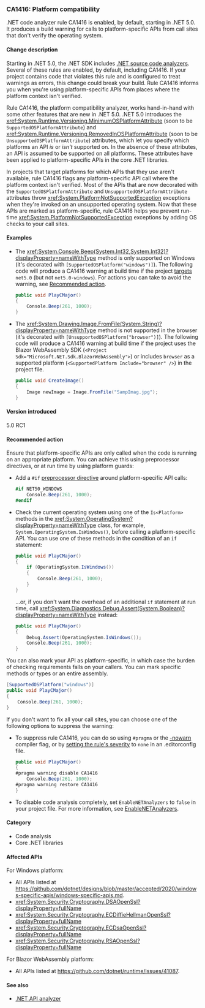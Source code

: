 ### CA1416: Platform compatibility

.NET code analyzer rule CA1416 is enabled, by default, starting in .NET 5.0. It produces a build warning for calls to platform-specific APIs from call sites that don't verify the operating system.

#### Change description

Starting in .NET 5.0, the .NET SDK includes [.NET source code analyzers](../../../../docs/fundamentals/productivity/code-analysis.md). Several of these rules are enabled, by default, including CA1416. If your project contains code that violates this rule and is configured to treat warnings as errors, this change could break your build. Rule CA1416 informs you when you're using platform-specific APIs from places where the platform context isn't verified.

Rule CA1416, the platform compatibility analyzer, works hand-in-hand with some other features that are new in .NET 5.0. .NET 5.0 introduces the <xref:System.Runtime.Versioning.MinimumOSPlatformAttribute> (soon to be `SupportedOSPlatformAttribute`) and <xref:System.Runtime.Versioning.RemovedInOSPlatformAttribute> (soon to be `UnsupportedOSPlatformAttribute`) attributes, which let you specify which platforms an API *is* or *isn't* supported on. In the absence of these attributes, an API is assumed to be supported on all platforms. These attributes have been applied to platform-specific APIs in the core .NET libraries.

In projects that target platforms for which APIs that they use aren't available, rule CA1416 flags any platform-specific API call where the platform context isn't verified. Most of the APIs that are now decorated with the `SupportedOSPlatformAttribute` and `UnsupportedOSPlatformAttribute` attributes throw <xref:System.PlatformNotSupportedException> exceptions when they're invoked on an unsupported operating system. Now that these APIs are marked as platform-specific, rule CA1416 helps you prevent run-time <xref:System.PlatformNotSupportedException> exceptions by adding OS checks to your call sites.

#### Examples

- The <xref:System.Console.Beep(System.Int32,System.Int32)?displayProperty=nameWithType> method is only supported on Windows (it's decorated with `[SupportedOSPlatform("windows")]`). The following code will produce a CA1416 warning at build time if the project [targets](../../../../docs/standard/frameworks.md) `net5.0` (but not `net5.0-windows`). For actions you can take to avoid the warning, see [Recommended action](#recommended-action).

  ```csharp
  public void PlayCMajor()
  {
      Console.Beep(261, 1000);
  }
  ```

- The <xref:System.Drawing.Image.FromFile(System.String)?displayProperty=nameWithType> method is not supported in the browser (it's decorated with `[UnsupportedOSPlatform("browser")]`). The following code will produce a CA1416 warning at build time if the project uses the Blazor WebAssembly SDK (`<Project Sdk="Microsoft.NET.Sdk.BlazorWebAssembly">`) or includes `browser` as a supported platform (`<SupportedPlatform Include="browser" />`) in the project file.

  ```csharp
  public void CreateImage()
  {
      Image newImage = Image.FromFile("SampImag.jpg");
  }
  ```

#### Version introduced

5.0 RC1

#### Recommended action

Ensure that platform-specific APIs are only called when the code is running on an appropriate platform. You can achieve this using preprocessor directives, or at run time by using platform guards:

- Add a `#if` [preprocessor directive](../../../../docs/csharp/language-reference/preprocessor-directives/preprocessor-if.md) around platform-specific API calls:

  ```csharp
  #if NET50_WINDOWS
      Console.Beep(261, 1000);
  #endif
  ```

- Check the current operating system using one of the `Is<Platform>` methods in the <xref:System.OperatingSystem?displayProperty=nameWithType> class, for example, `System.OperatingSystem.IsWindows()`, before calling a platform-specific API. You can use one of these methods in the condition of an `if` statement:

  ```csharp
  public void PlayCMajor()
  {
      if (OperatingSystem.IsWindows())
      {
          Console.Beep(261, 1000);
      }
  }
  ```

  ...or, if you don't want the overhead of an additional `if` statement at run time, call <xref:System.Diagnostics.Debug.Assert(System.Boolean)?displayProperty=nameWithType> instead:

  ```csharp
  public void PlayCMajor()
  {
      Debug.Assert(OperatingSystem.IsWindows());
      Console.Beep(261, 1000);
  }
  ```

You can also mark your API as platform-specific, in which case the burden of checking requirements falls on your callers. You can mark specific methods or types or an entire assembly.

```csharp
[SupportedOSPlatform("windows")]
public void PlayCMajor()
{
    Console.Beep(261, 1000);
}
```

If you don't want to fix all your call sites, you can choose one of the following options to suppress the warning:

- To suppress rule CA1416, you can do so using `#pragma` or the [-nowarn](../../../../docs/csharp/language-reference/compiler-options/nowarn-compiler-option.md) compiler flag, or by [setting the rule's severity](../../../../docs/fundamentals/productivity/configure-code-analysis-rules.md#suppress-violations) to `none` in an .editorconfig file.

  ```csharp
  public void PlayCMajor()
  {
  #pragma warning disable CA1416
      Console.Beep(261, 1000);
  #pragma warning restore CA1416
  }
  ```

- To disable code analysis completely, set `EnableNETAnalyzers` to `false` in your project file. For more information, see [EnableNETAnalyzers](../../../../docs/core/project-sdk/msbuild-props.md#enablenetanalyzers).

#### Category

- Code analysis
- Core .NET libraries

#### Affected APIs

For Windows platform:

- All APIs listed at <https://github.com/dotnet/designs/blob/master/accepted/2020/windows-specific-apis/windows-specific-apis.md>.
- <xref:System.Security.Cryptography.DSAOpenSsl?displayProperty=fullName>
- <xref:System.Security.Cryptography.ECDiffieHellmanOpenSsl?displayProperty=fullName>
- <xref:System.Security.Cryptography.ECDsaOpenSsl?displayProperty=fullName>
- <xref:System.Security.Cryptography.RSAOpenSsl?displayProperty=fullName>

For Blazor WebAssembly platform:

- All APIs listed at <https://github.com/dotnet/runtime/issues/41087>.

<!--

#### Affected APIs

- ``

-->

#### See also

- [.NET API analyzer](../../../../docs/standard/analyzers/api-analyzer.md)
